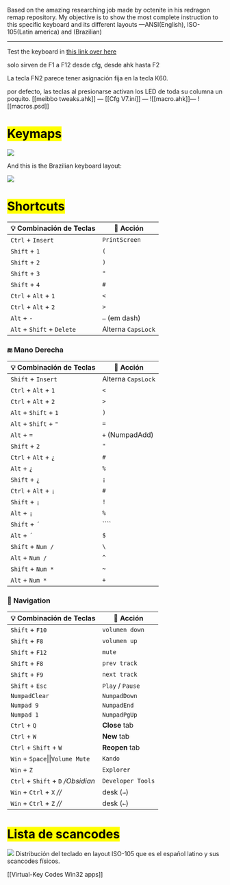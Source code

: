 Based on the amazing researching job made by octenite in his redragon remap repository. My objective is to show the most complete instruction to this specific keyboard and its different layouts —ANSI(English), ISO-105(Latin america) and (Brazilian)

***
Test the keyboard in [this link over here](https://stendec.io/yakt/)

solo sirven de F1 a F12 desde cfg, desde ahk hasta F2

La tecla FN2 parece tener asignación fija en la tecla K60. 

por defecto, las teclas al presionarse activan los LED de toda su columna un poquito.
[[meibbo tweaks.ahk]] — [[Cfg V7.ini]] — ![[macro.ahk]]— ![[macros.psd]]
# <mark>Keymaps</mark>

![](keyboard-iso.png)


And this is the Brazilian keyboard layout:

![](keyboard-bra.png)

# <mark class="hltr-green">Shortcuts</mark>

|💡 Combinación de Teclas|💫 Acción|
|---|---|
|`Ctrl` + `Insert`|`PrintScreen`|
|`Shift` + `1`|`(`|
|`Shift` + `2`|`)`|
|`Shift` + `3`|`"`|
|`Shift` + `4`|`#`|
|`Ctrl` + `Alt` + `1`|`<`|
|`Ctrl` + `Alt` + `2`|`>`|
|`Alt` + `-`|`—` (em dash)|
|`Alt` + `Shift` + `Delete`|Alterna `CapsLock`|

### 🔚 Mano Derecha

|💡 Combinación de Teclas|🌟 Acción|
|---|---|
|`Shift` + `Insert`|Alterna `CapsLock`|
|`Ctrl` + `Alt` + `1`|`<`|
|`Ctrl` + `Alt` + `2`|`>`|
|`Alt` + `Shift` + `1`|`)`|
|`Alt` + `Shift` + `"`|`=`|
|`Alt` + `=`|`+` (NumpadAdd)|
|`Shift` + `2`|`"`|
|`Ctrl` + `Alt` + `¿`|`#`|
|`Alt` + `¿`|`%`|
|`Shift` + `¿`|`¡`|
|`Ctrl` + `Alt` + `¡`|`#`|
|`Shift` + `¡`|`!`|
|`Alt` + `¡`|`%`|
|`Shift` + `´`|````|
|`Alt` + `´`|`$`|
|`Shift` + `Num /`|`\`|
|`Alt` + `Num /`|`^`|
|`Shift` + `Num *`|`~`|
|`Alt` + `Num *`|`+`|

### 🧭 Navigation

| 💡 Combinación de Teclas           | 🧩 Acción            |
| ---------------------------------- | -------------------- |
| `Shift` + `F10`                    | ``volumen down``     |
| `Shift` + `F8`                     | ``volumen up``       |
| `Shift` + `F12`                    | ``mute``             |
| `Shift` + `F8`                     | ``prev track``       |
| `Shift` + `F9`                     | ``next track``       |
| `Shift` + `Esc`                    | ``Play`` / ``Pause`` |
| `NumpadClear`                      | `NumpadDown`         |
| `Numpad 9`                         | `NumpadEnd`          |
| `Numpad 1`                         | `NumpadPgUp`         |
| `Ctrl` + `Q`                       | **Close** tab        |
| `Ctrl` + `W`                       | **New** tab          |
| `Ctrl` + `Shift` + `W`             | **Reopen** tab       |
| `Win` + `Space`\|\|`Volume Mute`   | ``Kando``            |
| `Win` + `Z`                        | `Explorer`           |
| `Ctrl` + `Shift` + `D` */Obsidian* | `Developer Tools`    |
| `Win` + `Ctrl` + `X` _//_          | desk (`→`)           |
| `Win` + `Ctrl` + `Z` _//_          | desk (`←`)           |

# <mark>Lista de scancodes</mark>
![](keyboard-isoscancodes.png) Distribución del teclado en layout ISO-105 que es el español latino y sus scancodes físicos.

[[Virtual-Key Codes Win32 apps]]
